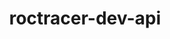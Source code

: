 ---
title: "roctracer-dev-api"
layout: cache
categories: [package, develop-2024-01-14]
meta: {"versions": ["5.4.3", "5.7.1"], "compilers": ["gcc@=11.3.0", "gcc@=11.4.0"], "oss": ["ubuntu20.04", "ubuntu22.04"], "platforms": ["linux"], "targets": ["x86_64_v3"], "stacks": ["e4s", "ml-linux-x86_64-rocm", "root"], "num_specs": 3, "num_specs_by_stack": {"root": 3, "e4s": 2, "ml-linux-x86_64-rocm": 1}}
spec_details: [{"hash": "wuwrti64fquoat2qujnr5modi2ibgne4", "compiler": "gcc@=11.4.0", "versions": ["5.7.1"], "os": "ubuntu20.04", "platform": "linux", "target": "x86_64_v3", "variants": ["build_system=generic"], "stacks": ["root", "e4s"], "size": "-", "tarball": "https://binaries.spack.io/releases/develop-2024-01-14/build_cache/linux-ubuntu20.04-x86_64_v3/gcc-11.4.0/roctracer-dev-api-5.7.1/linux-ubuntu20.04-x86_64_v3-gcc-11.4.0-roctracer-dev-api-5.7.1-wuwrti64fquoat2qujnr5modi2ibgne4.spack"}, {"hash": "xcma4ped6ce2omdyr77ucfbtubkf3nio", "compiler": "gcc@=11.4.0", "versions": ["5.4.3"], "os": "ubuntu20.04", "platform": "linux", "target": "x86_64_v3", "variants": ["build_system=generic"], "stacks": ["root", "e4s"], "size": "-", "tarball": "https://binaries.spack.io/releases/develop-2024-01-14/build_cache/linux-ubuntu20.04-x86_64_v3/gcc-11.4.0/roctracer-dev-api-5.4.3/linux-ubuntu20.04-x86_64_v3-gcc-11.4.0-roctracer-dev-api-5.4.3-xcma4ped6ce2omdyr77ucfbtubkf3nio.spack"}, {"hash": "3dnkirzqmyytkdfe5mtmowjrb4x3yo7p", "compiler": "gcc@=11.3.0", "versions": ["5.7.1"], "os": "ubuntu22.04", "platform": "linux", "target": "x86_64_v3", "variants": ["build_system=generic"], "stacks": ["ml-linux-x86_64-rocm", "root"], "size": "-", "tarball": "https://binaries.spack.io/releases/develop-2024-01-14/build_cache/linux-ubuntu22.04-x86_64_v3/gcc-11.3.0/roctracer-dev-api-5.7.1/linux-ubuntu22.04-x86_64_v3-gcc-11.3.0-roctracer-dev-api-5.7.1-3dnkirzqmyytkdfe5mtmowjrb4x3yo7p.spack"}]
---